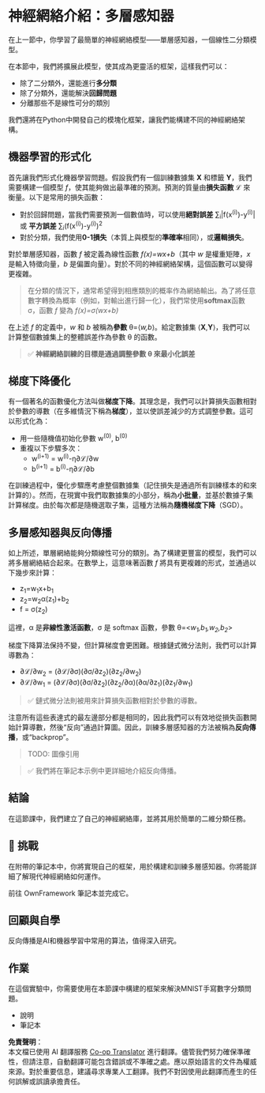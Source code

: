 <!--
CO_OP_TRANSLATOR_METADATA:
{
  "original_hash": "df98b2c59f87d8543135301e87969f70",
  "translation_date": "2025-05-20T02:14:17+00:00",
  "source_file": "15-rag-and-vector-databases/data/own_framework.md",
  "language_code": "tw"
}
-->
# 神經網絡介紹：多層感知器

在上一節中，你學習了最簡單的神經網絡模型——單層感知器，一個線性二分類模型。

在本節中，我們將擴展此模型，使其成為更靈活的框架，這樣我們可以：

* 除了二分類外，還能進行**多分類**
* 除了分類外，還能解決**回歸問題**
* 分離那些不是線性可分的類別

我們還將在Python中開發自己的模塊化框架，讓我們能構建不同的神經網絡架構。

## 機器學習的形式化

首先讓我們形式化機器學習問題。假設我們有一個訓練數據集 **X** 和標籤 **Y**，我們需要構建一個模型 *f*，使其能夠做出最準確的預測。預測的質量由**損失函數** ℒ 來衡量。以下是常用的損失函數：

* 對於回歸問題，當我們需要預測一個數值時，可以使用**絕對誤差** ∑<sub>i</sub>|f(x<sup>(i)</sup>)-y<sup>(i)</sup>| 或 **平方誤差** ∑<sub>i</sub>(f(x<sup>(i)</sup>)-y<sup>(i)</sup>)<sup>2</sup>
* 對於分類，我們使用**0-1損失**（本質上與模型的**準確率**相同），或**邏輯損失**。

對於單層感知器，函數 *f* 被定義為線性函數 *f(x)=wx+b*（其中 *w* 是權重矩陣，*x* 是輸入特徵向量，*b* 是偏置向量）。對於不同的神經網絡架構，這個函數可以變得更複雜。

> 在分類的情況下，通常希望得到相應類別的概率作為網絡輸出。為了將任意數字轉換為概率（例如，對輸出進行歸一化），我們常使用**softmax**函數 σ，函數 *f* 變為 *f(x)=σ(wx+b)*

在上述 *f* 的定義中，*w* 和 *b* 被稱為**參數** θ=⟨*w,b*⟩。給定數據集 ⟨**X**,**Y**⟩，我們可以計算整個數據集上的整體誤差作為參數 θ 的函數。

> ✅ **神經網絡訓練的目標是通過調整參數 θ 來最小化誤差**

## 梯度下降優化

有一個著名的函數優化方法叫做**梯度下降**。其理念是，我們可以計算損失函數相對於參數的導數（在多維情況下稱為**梯度**），並以使誤差減少的方式調整參數。這可以形式化為：

* 用一些隨機值初始化參數 w<sup>(0)</sup>, b<sup>(0)</sup>
* 重複以下步驟多次：
    - w<sup>(i+1)</sup> = w<sup>(i)</sup>-η∂ℒ/∂w
    - b<sup>(i+1)</sup> = b<sup>(i)</sup>-η∂ℒ/∂b

在訓練過程中，優化步驟應考慮整個數據集（記住損失是通過所有訓練樣本的和來計算的）。然而，在現實中我們取數據集的小部分，稱為**小批量**，並基於數據子集計算梯度。由於每次都是隨機選取子集，這種方法稱為**隨機梯度下降**（SGD）。

## 多層感知器與反向傳播

如上所述，單層網絡能夠分類線性可分的類別。為了構建更豐富的模型，我們可以將多層網絡結合起來。在數學上，這意味著函數 *f* 將具有更複雜的形式，並通過以下幾步來計算：
* z<sub>1</sub>=w<sub>1</sub>x+b<sub>1</sub>
* z<sub>2</sub>=w<sub>2</sub>α(z<sub>1</sub>)+b<sub>2</sub>
* f = σ(z<sub>2</sub>)

這裡，α 是**非線性激活函數**，σ 是 softmax 函數，參數 θ=<*w<sub>1</sub>,b<sub>1</sub>,w<sub>2</sub>,b<sub>2</sub>*>

梯度下降算法保持不變，但計算梯度會更困難。根據鏈式微分法則，我們可以計算導數為：

* ∂ℒ/∂w<sub>2</sub> = (∂ℒ/∂σ)(∂σ/∂z<sub>2</sub>)(∂z<sub>2</sub>/∂w<sub>2</sub>)
* ∂ℒ/∂w<sub>1</sub> = (∂ℒ/∂σ)(∂σ/∂z<sub>2</sub>)(∂z<sub>2</sub>/∂α)(∂α/∂z<sub>1</sub>)(∂z<sub>1</sub>/∂w<sub>1</sub>)

> ✅ 鏈式微分法則被用來計算損失函數相對於參數的導數。

注意所有這些表達式的最左邊部分都是相同的，因此我們可以有效地從損失函數開始計算導數，然後“反向”通過計算圖。因此，訓練多層感知器的方法被稱為**反向傳播**，或“backprop”。

> TODO: 圖像引用

> ✅ 我們將在筆記本示例中更詳細地介紹反向傳播。

## 結論

在這節課中，我們建立了自己的神經網絡庫，並將其用於簡單的二維分類任務。

## 🚀 挑戰

在附帶的筆記本中，你將實現自己的框架，用於構建和訓練多層感知器。你將能詳細了解現代神經網絡如何運作。

前往 OwnFramework 筆記本並完成它。

## 回顧與自學

反向傳播是AI和機器學習中常用的算法，值得深入研究。

## 作業

在這個實驗中，你需要使用在本節課中構建的框架來解決MNIST手寫數字分類問題。

* 說明
* 筆記本

**免責聲明**：  
本文檔已使用 AI 翻譯服務 [Co-op Translator](https://github.com/Azure/co-op-translator) 進行翻譯。儘管我們努力確保準確性，但請注意，自動翻譯可能包含錯誤或不準確之處。應以原始語言的文件為權威來源。對於重要信息，建議尋求專業人工翻譯。我們不對因使用此翻譯而產生的任何誤解或誤讀承擔責任。
